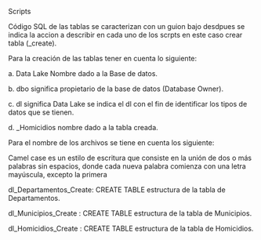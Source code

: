 Scripts

Código SQL de las tablas se caracterizan con un guion bajo desdpues se indica la accion a describir en cada uno de los scrpts en este caso crear tabla (_create).

Para la creación de las tablas tener en cuenta lo siguiente:

a. Data Lake Nombre dado a la Base de datos.

b. dbo significa propietario de la base de datos (Database Owner).

c. dl significa Data Lake se indica el dl con el fin de identificar los tipos de datos que se tienen.

d. _Homicidios  nombre dado a la tabla creada.

Para el nombre de los archivos se tiene en cuenta los siguiente:

Camel case es un estilo de escritura que consiste en la unión de dos o más palabras sin espacios, donde cada nueva palabra comienza con una letra mayúscula, excepto la primera

dl_Departamentos_Create: CREATE TABLE estructura de la tabla de Departamentos. 

dl_Municipios_Create : CREATE TABLE estructura de la tabla de Municipios. 

dl_Homicidios_Create : CREATE TABLE estructura de la tabla de Homicidios. 
